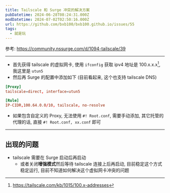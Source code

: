 ```yaml
---
title: Tailscale 和 Surge 冲突的解决方案
pubDatetime: 2024-06-28T08:24:31.000Z
modDatetime: 2024-07-02T02:50:16.000Z
url: https://github.com/bxb100/bxb100.github.io/issues/55
tags:
  - 就是玩
---
```


参考: https://community.nssurge.com/d/1094-tailscale/39

---

- 首先获得 tailscale 的虚拟网卡, 使用 `ifconfig` 获取 ipv4 地址是 100.x.x.x[^1], 我这里是 `utun5`
- 然后再 Surge 的配置中添加如下 (目前看起来, 这个也支持 tailscale DNS)

```conf
[Proxy]
tailscale=direct, interface=utun5

[Rule]
IP-CIDR,100.64.0.0/10, tailscale, no-resolve
```

- 如果包含自定义的 Proxy, 无法使用 `#! Root.conf`, 需要手动添加, 其它托管的代理的话, 直接 `#! Root.conf, xx.conf` 即可

---

<a id='issuecomment-2196467119'></a>

## 出现的问题

- tailscale 需要在 Surge 启动后再启动
  - 或者关闭**增强模式**然后等待 tailscale 连接上后再启动, 目前稳定这个方式稳定运行, 目前不知道如何解决这个虚拟网卡冲突的问题

[^1]: https://tailscale.com/kb/1015/100.x-addresses
